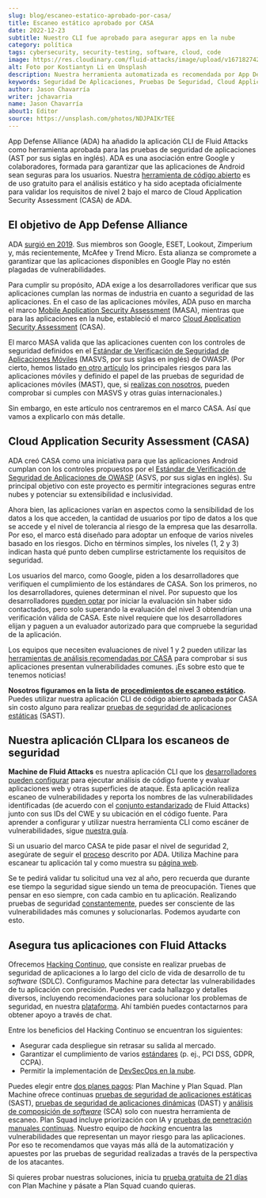 ```yaml
---
slug: blog/escaneo-estatico-aprobado-por-casa/
title: Escaneo estático aprobado por CASA
date: 2022-12-23
subtitle: Nuestro CLI fue aprobado para asegurar apps en la nube
category: política
tags: cybersecurity, security-testing, software, cloud, code
image: https://res.cloudinary.com/fluid-attacks/image/upload/v1671827428/blog/casa-approved-static-scanning/cover_casa.webp
alt: Foto por Kostiantyn Li en Unsplash
description: Nuestra herramienta automatizada es recomendada por App Defense Alliance para el escaneo estático bajo el marco Cloud Application Security Assessment (CASA).
keywords: Seguridad De Aplicaciones, Pruebas De Seguridad, Cloud Application Security Assessment, Casa, Escaneo Estatico, Machine, App Defense Alliance, Hacking Etico, Pentesting
author: Jason Chavarría
writer: jchavarria
name: Jason Chavarría
about1: Editor
source: https://unsplash.com/photos/NDJPAIKrTEE
---
```


App Defense Alliance (ADA)
ha añadido la aplicación CLI de Fluid Attacks
como herramienta aprobada para las pruebas de seguridad de aplicaciones
(AST por sus siglas en inglés).
ADA es una asociación entre Google y colaboradores,
formada para garantizar que las aplicaciones de Android
sean seguras para los usuarios.
Nuestra
[herramienta de código abierto](https://docs.fluidattacks.com/machine/scanner/plans/foss)
es de uso gratuito para el análisis estático
y ha sido aceptada oficialmente para validar
los requisitos de nivel 2 bajo el marco
de Cloud Application Security Assessment (CASA) de ADA.

## El objetivo de App Defense Alliance

ADA [surgió en 2019](https://security.googleblog.com/2022/12/app-defense-alliance-expansion.html).
Sus miembros son Google,
ESET, Lookout, Zimperium y, más recientemente, McAfee y Trend Micro.
Esta alianza se compromete a garantizar
que las aplicaciones disponibles en Google Play
no estén plagadas de vulnerabilidades.

Para cumplir su propósito,
ADA exige a los desarrolladores verificar
que sus aplicaciones cumplan las normas de industria
en cuanto a seguridad de las aplicaciones.
En el caso de las aplicaciones móviles,
ADA puso en marcha
el marco [Mobile Application Security Assessment](https://appdefensealliance.dev/masa)
(MASA),
mientras que para las aplicaciones en la nube,
estableció el marco
[Cloud Application Security Assessment](https://appdefensealliance.dev/casa)
(CASA).

El marco MASA valida que
las aplicaciones cuenten con los controles de seguridad
definidos en el
[Estándar de Verificación de Seguridad de Aplicaciones Móviles](https://docs.fluidattacks.com/criteria/compliance/owaspmasvs/)
(MASVS, por sus siglas en inglés) de OWASP.
(Por cierto,
hemos listado [en otro artículo](../../../blog/what-is-mast/)
los principales riesgos para las aplicaciones móviles
y definido el papel de
las pruebas de seguridad de aplicaciones móviles (MAST),
que, si [realizas con nosotros](../../producto/mast/),
pueden comprobar si cumples con MASVS y otras guías internacionales.)

Sin embargo,
en este artículo nos centraremos en el marco CASA.
Así que vamos a explicarlo con más detalle.

## Cloud Application Security Assessment (CASA)

ADA creó CASA como una iniciativa para que
las aplicaciones Android
cumplan con los controles propuestos por el
[Estándar de Verificación de Seguridad de Aplicaciones de OWASP](https://docs.fluidattacks.com/criteria/compliance/asvs)
(ASVS, por sus siglas en inglés).
Su principal objetivo con este proyecto
es permitir integraciones seguras entre nubes
y potenciar su extensibilidad e inclusividad.

Ahora bien,
las aplicaciones varían en aspectos
como la sensibilidad de los datos a los que acceden,
la cantidad de usuarios por tipo de datos a los que se accede
y el nivel de tolerancia al riesgo de la empresa que las desarrolla.
Por eso,
el marco está diseñado para adoptar un enfoque de varios niveles basado
en los riesgos.
Dicho en términos simples,
los niveles (1, 2 y 3) indican hasta qué punto deben cumplirse
estrictamente los requisitos de seguridad.

Los usuarios del marco,
como Google,
piden a los desarrolladores que verifiquen
el cumplimiento de los estándares de CASA.
Son los primeros,
no los desarrolladores, quienes determinan el nivel.
Por supuesto que los desarrolladores
[pueden optar](https://appdefensealliance.dev/casa/casa-self-start)
por iniciar la evaluación sin haber sido contactados,
pero solo superando la evaluación del nivel 3
obtendrían una verificación válida de CASA.
Este nivel requiere que los desarrolladores elijan y paguen
a un evaluador autorizado
para que compruebe la seguridad de la aplicación.

Los equipos que necesiten evaluaciones
de nivel 1 y 2 pueden utilizar las
[herramientas de análisis recomendadas por CASA](https://appdefensealliance.dev/casa/tier-2/tooling-matrix)
para comprobar si sus aplicaciones presentan
vulnerabilidades comunes.
¡Es sobre esto que te tenemos noticias!

**Nosotros figuramos en la lista de [**procedimientos de escaneo estático**](https://appdefensealliance.dev/casa/tier-2/ast-guide/static-scan).**
Puedes utilizar nuestra aplicación CLI
de código abierto aprobada por CASA sin costo alguno para realizar
[pruebas de seguridad de aplicaciones estáticas](../../producto/sast/)
(SAST).

## Nuestra aplicación CLIpara los escaneos de seguridad

**Machine de Fluid Attacks** es nuestra aplicación CLI
que los [desarrolladores pueden configurar](https://docs.fluidattacks.com/machine/scanner/plans/foss/)
para ejecutar análisis de código fuente
y evaluar aplicaciones web y otras superficies de ataque.
Esta aplicación realiza escaneo de vulnerabilidades
y reporta los nombres de las vulnerabilidades identificadas
(de acuerdo con el
[conjunto estandarizado](https://docs.fluidattacks.com/criteria/vulnerabilities/)
de Fluid Attacks) junto con sus IDs del CWE y su ubicación en el código fuente.
Para aprender a configurar
y utilizar nuestra herramienta CLI como escáner de vulnerabilidades,
sigue [nuestra guía](https://docs.fluidattacks.com/development/skims#using-skims).

Si un usuario del marco CASA te pide pasar el nivel de seguridad 2,
asegúrate de seguir el [proceso](https://appdefensealliance.dev/casa/tier-2/tier2-overview)
descrito por ADA.
Utiliza Machine para escanear
tu aplicación tal y como muestra
su [página web](https://appdefensealliance.dev/casa/tier-2/ast-guide/static-scan).

Se te pedirá validar tu solicitud una vez al año,
pero recuerda que durante ese tiempo
la seguridad sigue siendo un tema de preocupación.
Tienes que pensar en eso siempre,
con cada cambio en tu aplicación.
Realizando pruebas de seguridad [constantemente](../../soluciones/devsecops/),
puedes ser consciente de las vulnerabilidades más comunes y solucionarlas.
Podemos ayudarte con esto.

<div>
<cta-banner
buttontxt="Más información"
link="/es/soluciones/pruebas-seguridad/"
title="Empieza ya con la solución de Pruebas de seguridad de Fluid Attacks"
/>
</div>

## Asegura tus aplicaciones con Fluid Attacks

Ofrecemos [Hacking Continuo](../../servicios/hacking-continuo/),
que consiste en realizar pruebas de seguridad de aplicaciones
a lo largo del ciclo de vida de desarrollo de tu *software* (SDLC).
Configuramos Machine para detectar
las vulnerabilidades de tu aplicación con precisión.
Puedes ver cada hallazgo y detalles diversos,
incluyendo recomendaciones para solucionar los problemas de seguridad,
en nuestra [plataforma](../../plataforma/).
Ahí también puedes contactarnos para obtener apoyo a través de chat.

Entre los beneficios del Hacking Continuo se encuentran los siguientes:

- Asegurar cada despliegue sin retrasar su salida al mercado.
- Garantizar el cumplimiento de varios
  [estándares](https://docs.fluidattacks.com/criteria/compliance/)
  (p. ej., PCI DSS, GDPR, CCPA).
- Permitir la implementación
  de [DevSecOps en la nube](../why-is-cloud-devsecops-important/).

Puedes elegir entre [dos planes pagos](../../planes/):
Plan Machine y Plan Squad.
Plan Machine ofrece continuas
[pruebas de seguridad de aplicaciones estáticas](../../producto/sast/) (SAST),
[pruebas de seguridad de aplicaciones dinámicas](../../producto/dast/) (DAST)
y [análisis de composición de *software*](../../producto/sca/) (SCA)
solo con nuestra herramienta de escaneo.
Plan Squad incluye priorización con IA y
[pruebas de penetración manuales continuas](../../pages/soluciones/pentesting/).
Nuestro equipo de *hacking* encuentra las vulnerabilidades
que representan un mayor riesgo para las aplicaciones.
Por eso te recomendamos que vayas más allá de la automatización
y apuestes por las pruebas de seguridad realizadas
a través de la perspectiva de los atacantes.

Si quieres probar nuestras soluciones,
inicia tu [prueba gratuita de 21 días](https://app.fluidattacks.com/SignUp)
con Plan Machine y pásate a Plan Squad cuando quieras.
